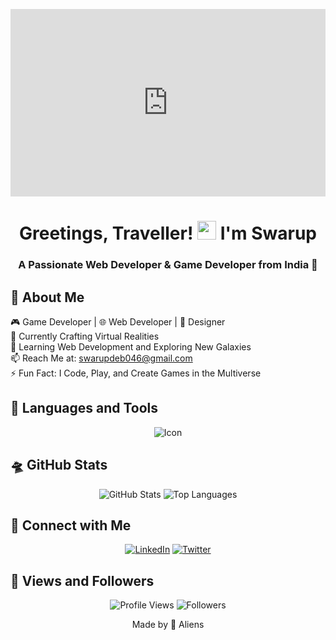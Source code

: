 <!-- Sci-Fi Header Image -->
<p align="center">
  <iframe src="https://giphy.com/embed/YbXLZ6dymH758xSEbM" width="100%" height="300" frameBorder="0" class="giphy-embed" allowFullScreen></iframe>
</p>

<!-- Title -->
<h1 align="center">Greetings, Traveller! <img src="https://raw.githubusercontent.com/MartinHeinz/MartinHeinz/master/wave.gif" height="30px" width="30px"> I'm Swarup</h1>

<!-- Short Introduction -->
<h3 align="center">A Passionate Web Developer & Game Developer from India 🚀</h3>

<!-- About Me -->
## 🌌 About Me

🎮 Game Developer | 🌐 Web Developer | 🎨 Designer <br>
🔭 Currently Crafting Virtual Realities<br>
🌱 Learning Web Development and Exploring New Galaxies<br>
📫 Reach Me at: swarupdeb046@gmail.com<br>
⚡ Fun Fact: I Code, Play, and Create Games in the Multiverse<br>

<!-- Languages and Tools -->
## 👾 Languages and Tools

<p align="center">
  <!-- Replace with your icons and links -->
  <img src="icon-link" alt="Icon">
</p>

<!-- GitHub Stats -->
## 🛸 GitHub Stats

<p align="center">
  <!-- Replace with your GitHub stats and top languages -->
  <img src="https://github-readme-stats.vercel.app/api?username=SwarupDeb&show_icons=true&count_private=true&theme=dark" alt="GitHub Stats">
  <img src="https://github-readme-stats.vercel.app/api/top-langs/?username=SwarupDeb&layout=compact&theme=dark" alt="Top Languages">
</p>

<!-- Connect with Me -->
## 🌌 Connect with Me

<p align="center">
  <!-- Add your social media and contact links -->
  <a href="https://www.linkedin.com/in/swarup04/"><img src="https://img.icons8.com/fluent/48/000000/linkedin.png" alt="LinkedIn"></a>
  <a href="https://twitter.com/SwarupDeb15"><img src="https://img.icons8.com/fluent/48/000000/twitter.png" alt="Twitter"></a>
</p>

<!-- Views and Followers -->
## 🚀 Views and Followers

<p align="center">
  <img src="https://komarev.com/ghpvc/?username=SwarupDeb" alt="Profile Views">
  <img src="https://img.shields.io/github/followers/SwarupDeb?label=Followers&style=social" alt="Followers">
</p>

<!-- Footer -->
<p align="center">
  <!-- Add any footer content or acknowledgments -->
  Made by 🚀 Aliens
</p>
